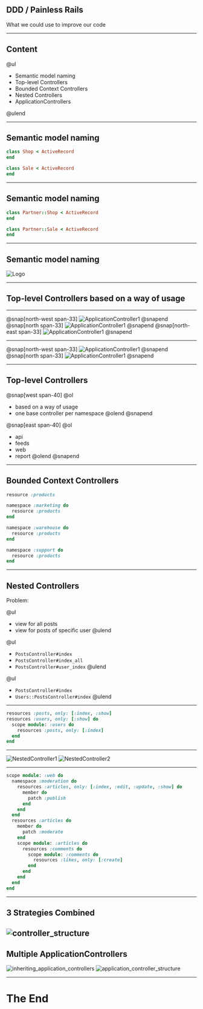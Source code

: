 ## DDD / Painless Rails

What we could use to improve our code

---

## Content

@ul

- Semantic model naming
- Top-level Controllers
- Bounded Context Controllers
- Nested Controllers
- ApplicationControllers

@ulend

---

## Semantic model naming
```ruby
class Shop < ActiveRecord
end

class Sale < ActiveRecord
end
```

---

## Semantic model naming
```ruby
class Partner::Shop < ActiveRecord
end

class Partner::Sale < ActiveRecord
end
```

---

## Semantic model naming

![Logo](assets/img/models.png)

---
## Top-level Controllers based on a way of usage
---

@snap[north-west span-33]
![ApplicationController1](assets/img/app_con1.png)
@snapend
@snap[north span-33]
![ApplicationController1](assets/img/app_con2.png)
@snapend
@snap[north-east span-33]
![ApplicationController1](assets/img/app_con3.png)
@snapend

---

@snap[north-west span-33]
![ApplicationController1](assets/img/app_con4.png)
@snapend
@snap[north span-33]
![ApplicationController1](assets/img/app_con5.png)
@snapend

---
## Top-level Controllers

@snap[west span-40]
  @ol
  - based on a way of usage
  - one base controller per namespace
  @olend
@snapend


@snap[east span-40]
  @ol
  - api
  - feeds
  - web
  - report
  @olend
@snapend

---
## Bounded Context Controllers

```ruby
resource :products

namespace :marketing do
  resource :products
end

namespace :warehouse do
  resource :products
end

namespace :support do
  resource :products
end
```
---
## Nested Controllers

Problem:

@ul
- view for all posts
- view for posts of specific user
@ulend

@ul
- `PostsController#index`
- `PostsController#index_all`
- `PostsController#user_index`
@ulend

@ul
- `PostsController#index`
- `Users::PostsController#index`
@ulend

---
```ruby
resources :posts, only: [:index, :show]
resources :users, only: [:show] do
  scope module: :users do
    resources :posts, only: [:index]
  end
end
```
---

![NestedController1](assets/img/nested_con1.png)
![NestedController2](assets/img/nested_con2.png)

---

```ruby
scope module: :web do
  namespace :moderation do
    resources :articles, only: [:index, :edit, :update, :show] do
      member do
        patch :publish
      end
    end
  end
  resources :articles do
    member do
      patch :moderate
    end
    scope module: :articles do
      resources :comments do
        scope module: :comments do
          resources :likes, only: [:create]
        end
      end
    end
  end
end
```
---
## 3 Strategies Combined
![controller_structure](assets/img/controller_structure.png)
---
## Multiple ApplicationControllers

![inheriting_application_controllers](assets/img/inheriting_app_cons.png)
![application_controller_structure](assets/img/app_con_structure.png)

---
# The End
